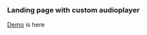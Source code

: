 <h3>Landing page with custom audioplayer</h3>
<p><a href="https://bright-lights-mocha.vercel.app/">Demo</a> is here</p>
